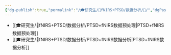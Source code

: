 ```yaml
---
{"dg-publish":true,"permalink":"/🎓研究生/🌙fNIRS+PTSD/数据分析/🔢/","dgPassFrontmatter":true}
---
```



+ [[🎓研究生/🌙fNIRS+PTSD/数据分析/PTSD+fNIRS数据预处理\|PTSD+fNIRS数据预处理]]
+ [[🎓研究生/🌙fNIRS+PTSD/数据分析/PTSD+fNIRS数据分析\|PTSD+fNIRS数据分析]]